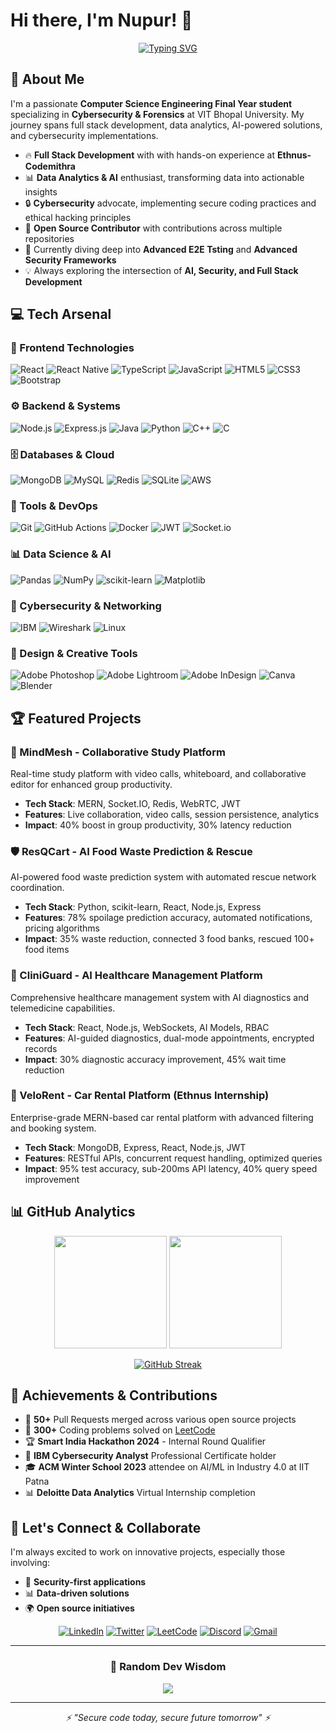 # Hi there, I'm Nupur! 👋

<div align="center">
  
  [![Typing SVG](https://readme-typing-svg.herokuapp.com?font=Fira+Code&weight=500&size=25&pause=1000&color=FF6B6B&center=true&vCenter=true&random=false&width=600&lines=Full+Stack+Developer;Data+Analyst+%26+AI+Enthusiast;Cybersecurity+Explorer;Open+Source+Contributor)](https://git.io/typing-svg)
  
</div>

## 🚀 About Me

I'm a passionate **Computer Science Engineering Final Year student** specializing in **Cybersecurity & Forensics** at VIT Bhopal University. My journey spans full stack development, data analytics, AI-powered solutions, and cybersecurity implementations. 

- 🔥 **Full Stack Development** with with hands-on experience at **Ethnus-Codemithra** 
- 📊 **Data Analytics & AI** enthusiast, transforming data into actionable insights  
- 🔒 **Cybersecurity** advocate, implementing secure coding practices and ethical hacking principles
- 🌟 **Open Source Contributor** with contributions across multiple repositories
- 🎯 Currently diving deep into **Advanced E2E Tsting** and **Advanced Security Frameworks**
- 💡 Always exploring the intersection of **AI, Security, and Full Stack Development**

## 💻 Tech Arsenal

### 🎨 Frontend Technologies
![React](https://img.shields.io/badge/react-%2320232a.svg?style=for-the-badge&logo=react&logoColor=%2361DAFB)
![React Native](https://img.shields.io/badge/react_native-%2320232a.svg?style=for-the-badge&logo=react&logoColor=%2361DAFB)
![TypeScript](https://img.shields.io/badge/typescript-%23007ACC.svg?style=for-the-badge&logo=typescript&logoColor=white)
![JavaScript](https://img.shields.io/badge/javascript-%23323330.svg?style=for-the-badge&logo=javascript&logoColor=%23F7DF1E)
![HTML5](https://img.shields.io/badge/html5-%23E34F26.svg?style=for-the-badge&logo=html5&logoColor=white)
![CSS3](https://img.shields.io/badge/css3-%231572B6.svg?style=for-the-badge&logo=css3&logoColor=white)
![Bootstrap](https://img.shields.io/badge/bootstrap-%23563D7C.svg?style=for-the-badge&logo=bootstrap&logoColor=white)

### ⚙️ Backend & Systems
![Node.js](https://img.shields.io/badge/node.js-6DA55F?style=for-the-badge&logo=node.js&logoColor=white)
![Express.js](https://img.shields.io/badge/express.js-%23404d59.svg?style=for-the-badge&logo=express&logoColor=%2361DAFB)
![Java](https://img.shields.io/badge/java-%23ED8B00.svg?style=for-the-badge&logo=openjdk&logoColor=white)
![Python](https://img.shields.io/badge/python-3670A0?style=for-the-badge&logo=python&logoColor=ffdd54)
![C++](https://img.shields.io/badge/c++-%2300599C.svg?style=for-the-badge&logo=c%2B%2B&logoColor=white)
![C](https://img.shields.io/badge/c-%2300599C.svg?style=for-the-badge&logo=c&logoColor=white)

### 🗄️ Databases & Cloud
![MongoDB](https://img.shields.io/badge/MongoDB-%234ea94b.svg?style=for-the-badge&logo=mongodb&logoColor=white)
![MySQL](https://img.shields.io/badge/mysql-%2300f.svg?style=for-the-badge&logo=mysql&logoColor=white)
![Redis](https://img.shields.io/badge/redis-%23DD0031.svg?style=for-the-badge&logo=redis&logoColor=white)
![SQLite](https://img.shields.io/badge/sqlite-%2307405e.svg?style=for-the-badge&logo=sqlite&logoColor=white)
![AWS](https://img.shields.io/badge/AWS-%23FF9900.svg?style=for-the-badge&logo=amazon-aws&logoColor=white)

### 🔧 Tools & DevOps
![Git](https://img.shields.io/badge/git-%23F05033.svg?style=for-the-badge&logo=git&logoColor=white)
![GitHub Actions](https://img.shields.io/badge/github%20actions-%232671E5.svg?style=for-the-badge&logo=githubactions&logoColor=white)
![Docker](https://img.shields.io/badge/docker-%230db7ed.svg?style=for-the-badge&logo=docker&logoColor=white)
![JWT](https://img.shields.io/badge/JWT-black?style=for-the-badge&logo=JSON%20web%20tokens)
![Socket.io](https://img.shields.io/badge/Socket.io-black?style=for-the-badge&logo=socket.io&badgeColor=010101)

### 📊 Data Science & AI
![Pandas](https://img.shields.io/badge/pandas-%23150458.svg?style=for-the-badge&logo=pandas&logoColor=white)
![NumPy](https://img.shields.io/badge/numpy-%23013243.svg?style=for-the-badge&logo=numpy&logoColor=white)
![scikit-learn](https://img.shields.io/badge/scikit--learn-%23F7931E.svg?style=for-the-badge&logo=scikit-learn&logoColor=white)
![Matplotlib](https://img.shields.io/badge/Matplotlib-%23ffffff.svg?style=for-the-badge&logo=Matplotlib&logoColor=black)

### 🔐 Cybersecurity & Networking  
![IBM](https://img.shields.io/badge/IBM%20Cybersecurity-1261FE?style=for-the-badge&logo=IBM&logoColor=white)
![Wireshark](https://img.shields.io/badge/Wireshark-1679A7?style=for-the-badge&logo=Wireshark&logoColor=white)
![Linux](https://img.shields.io/badge/Linux-FCC624?style=for-the-badge&logo=linux&logoColor=black)

### 🎨 Design & Creative Tools
![Adobe Photoshop](https://img.shields.io/badge/adobe%20photoshop-%2331A8FF.svg?style=for-the-badge&logo=adobe%20photoshop&logoColor=white)
![Adobe Lightroom](https://img.shields.io/badge/Adobe%20Lightroom-31A8FF.svg?style=for-the-badge&logo=Adobe%20Lightroom&logoColor=white)
![Adobe InDesign](https://img.shields.io/badge/Adobe%20InDesign-49021F?style=for-the-badge&logo=adobeindesign&logoColor=white)
![Canva](https://img.shields.io/badge/Canva-%2300C4CC.svg?style=for-the-badge&logo=Canva&logoColor=white)
![Blender](https://img.shields.io/badge/blender-%23F5792A.svg?style=for-the-badge&logo=blender&logoColor=white)

## 🏆 Featured Projects

### 🧠 MindMesh - Collaborative Study Platform
Real-time study platform with video calls, whiteboard, and collaborative editor for enhanced group productivity.
- **Tech Stack**: MERN, Socket.IO, Redis, WebRTC, JWT
- **Features**: Live collaboration, video calls, session persistence, analytics
- **Impact**: 40% boost in group productivity, 30% latency reduction

### 🛡️ ResQCart - AI Food Waste Prediction & Rescue
AI-powered food waste prediction system with automated rescue network coordination.
- **Tech Stack**: Python, scikit-learn, React, Node.js, Express
- **Features**: 78% spoilage prediction accuracy, automated notifications, pricing algorithms
- **Impact**: 35% waste reduction, connected 3 food banks, rescued 100+ food items

### 🏥 CliniGuard - AI Healthcare Management Platform  
Comprehensive healthcare management system with AI diagnostics and telemedicine capabilities.
- **Tech Stack**: React, Node.js, WebSockets, AI Models, RBAC
- **Features**: AI-guided diagnostics, dual-mode appointments, encrypted records
- **Impact**: 30% diagnostic accuracy improvement, 45% wait time reduction

### 🚗 VeloRent - Car Rental Platform (Ethnus Internship)
Enterprise-grade MERN-based car rental platform with advanced filtering and booking system.
- **Tech Stack**: MongoDB, Express, React, Node.js, JWT
- **Features**: RESTful APIs, concurrent request handling, optimized queries
- **Impact**: 95% test accuracy, sub-200ms API latency, 40% query speed improvement


## 📊 GitHub Analytics

<div align="center">
  
  <img height="180em" src="https://github-readme-stats.vercel.app/api?username=Nupurshivani&show_icons=true&theme=radical&include_all_commits=true&count_private=true"/>
  <img height="180em" src="https://github-readme-stats.vercel.app/api/top-langs/?username=Nupurshivani&layout=compact&langs_count=8&theme=radical"/>
  
</div>

<div align="center">
  
  [![GitHub Streak](https://github-readme-streak-stats.herokuapp.com/?user=Nupurshivani&theme=radical)](https://git.io/streak-stats)
  
</div>

## 🏅 Achievements & Contributions

- 🎯 **50+** Pull Requests merged across various open source projects
- 🧩 **300+** Coding problems solved on [LeetCode](https://leetcode.com/u/IAM_NUPUR_SHIVANI/)
- 🏆 **Smart India Hackathon 2024** - Internal Round Qualifier
- 📜 **IBM Cybersecurity Analyst** Professional Certificate holder
- 🎓 **ACM Winter School 2023** attendee on AI/ML in Industry 4.0 at IIT Patna
- 📊 **Deloitte Data Analytics** Virtual Internship completion


## 🤝 Let's Connect & Collaborate

I'm always excited to work on innovative projects, especially those involving:
- 🔐 **Security-first applications**
- 📊 **Data-driven solutions**
- 🌍 **Open source initiatives**

<div align="center">
  
  [![LinkedIn](https://img.shields.io/badge/LinkedIn-%230077B5.svg?style=for-the-badge&logo=linkedin&logoColor=white)](https://linkedin.com/in/nupurshivani/)
  [![Twitter](https://img.shields.io/badge/Twitter-%231DA1F2.svg?style=for-the-badge&logo=Twitter&logoColor=white)](https://twitter.com/im_nupurshivani)
  [![LeetCode](https://img.shields.io/badge/LeetCode-000000?style=for-the-badge&logo=LeetCode&logoColor=#d16c06)](https://leetcode.com/u/IAM_NUPUR_SHIVANI/)
  [![Discord](https://img.shields.io/badge/Discord-%237289DA.svg?style=for-the-badge&logo=discord&logoColor=white)](https://discord.gg/nupurjha#7464)
  [![Gmail](https://img.shields.io/badge/Gmail-D14836?style=for-the-badge&logo=gmail&logoColor=white)](mailto:nupurjha.me@gmail.com)
  
</div>

---

<div align="center">
  
  
  ### 💭 Random Dev Wisdom
  ![](https://quotes-github-readme.vercel.app/api?type=horizontal&theme=radical)
  
</div>

---

<div align="center">
  <i>⚡ "Secure code today, secure future tomorrow" ⚡</i>
</div>

